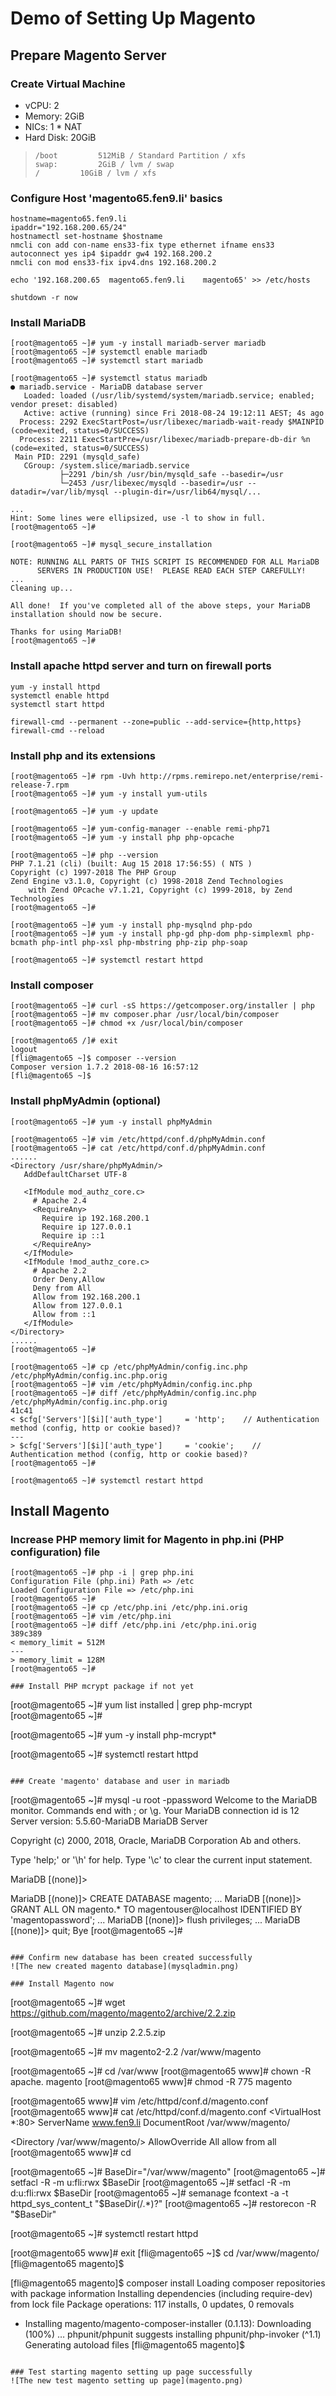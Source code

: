 # Demo of Setting Up Magento


## Prepare Magento Server
### Create Virtual Machine 

*	vCPU: 		2
*	Memory: 	2GiB
*	NICs: 		1 * NAT
*	Hard Disk: 	20GiB 
>	  /boot 		512MiB / Standard Partition / xfs
>	  swap: 		2GiB / lvm / swap
>	  / 		10GiB / lvm / xfs

### Configure Host 'magento65.fen9.li' basics

```
hostname=magento65.fen9.li
ipaddr="192.168.200.65/24"
hostnamectl set-hostname $hostname
nmcli con add con-name ens33-fix type ethernet ifname ens33 autoconnect yes ip4 $ipaddr gw4 192.168.200.2
nmcli con mod ens33-fix ipv4.dns 192.168.200.2

echo '192.168.200.65  magento65.fen9.li    magento65' >> /etc/hosts

shutdown -r now
```

### Install MariaDB

```
[root@magento65 ~]# yum -y install mariadb-server mariadb
[root@magento65 ~]# systemctl enable mariadb
[root@magento65 ~]# systemctl start mariadb

[root@magento65 ~]# systemctl status mariadb
● mariadb.service - MariaDB database server
   Loaded: loaded (/usr/lib/systemd/system/mariadb.service; enabled; vendor preset: disabled)
   Active: active (running) since Fri 2018-08-24 19:12:11 AEST; 4s ago
  Process: 2292 ExecStartPost=/usr/libexec/mariadb-wait-ready $MAINPID (code=exited, status=0/SUCCESS)
  Process: 2211 ExecStartPre=/usr/libexec/mariadb-prepare-db-dir %n (code=exited, status=0/SUCCESS)
 Main PID: 2291 (mysqld_safe)
   CGroup: /system.slice/mariadb.service
           ├─2291 /bin/sh /usr/bin/mysqld_safe --basedir=/usr
           └─2453 /usr/libexec/mysqld --basedir=/usr --datadir=/var/lib/mysql --plugin-dir=/usr/lib64/mysql/...

...
Hint: Some lines were ellipsized, use -l to show in full.
[root@magento65 ~]#

[root@magento65 ~]# mysql_secure_installation

NOTE: RUNNING ALL PARTS OF THIS SCRIPT IS RECOMMENDED FOR ALL MariaDB
      SERVERS IN PRODUCTION USE!  PLEASE READ EACH STEP CAREFULLY!
...
Cleaning up...

All done!  If you've completed all of the above steps, your MariaDB
installation should now be secure.

Thanks for using MariaDB!
[root@magento65 ~]#
```

### Install apache httpd server and turn on firewall ports

```
yum -y install httpd
systemctl enable httpd
systemctl start httpd

firewall-cmd --permanent --zone=public --add-service={http,https}
firewall-cmd --reload
```

### Install php and its extensions
```
[root@magento65 ~]# rpm -Uvh http://rpms.remirepo.net/enterprise/remi-release-7.rpm
[root@magento65 ~]# yum -y install yum-utils

[root@magento65 ~]# yum -y update

[root@magento65 ~]# yum-config-manager --enable remi-php71
[root@magento65 ~]# yum -y install php php-opcache

[root@magento65 ~]# php --version
PHP 7.1.21 (cli) (built: Aug 15 2018 17:56:55) ( NTS )
Copyright (c) 1997-2018 The PHP Group
Zend Engine v3.1.0, Copyright (c) 1998-2018 Zend Technologies
    with Zend OPcache v7.1.21, Copyright (c) 1999-2018, by Zend Technologies
[root@magento65 ~]#

[root@magento65 ~]# yum -y install php-mysqlnd php-pdo
[root@magento65 ~]# yum -y install php-gd php-dom php-simplexml php-bcmath php-intl php-xsl php-mbstring php-zip php-soap

[root@magento65 ~]# systemctl restart httpd
```

### Install composer
```
[root@magento65 ~]# curl -sS https://getcomposer.org/installer | php
[root@magento65 ~]# mv composer.phar /usr/local/bin/composer
[root@magento65 ~]# chmod +x /usr/local/bin/composer

[root@magento65 /]# exit
logout
[fli@magento65 ~]$ composer --version
Composer version 1.7.2 2018-08-16 16:57:12
[fli@magento65 ~]$
```

### Install phpMyAdmin (optional)
```
[root@magento65 ~]# yum -y install phpMyAdmin

[root@magento65 ~]# vim /etc/httpd/conf.d/phpMyAdmin.conf
[root@magento65 ~]# cat /etc/httpd/conf.d/phpMyAdmin.conf
......
<Directory /usr/share/phpMyAdmin/>
   AddDefaultCharset UTF-8

   <IfModule mod_authz_core.c>
     # Apache 2.4
     <RequireAny>
       Require ip 192.168.200.1
       Require ip 127.0.0.1
       Require ip ::1
     </RequireAny>
   </IfModule>
   <IfModule !mod_authz_core.c>
     # Apache 2.2
     Order Deny,Allow
     Deny from All
     Allow from 192.168.200.1
     Allow from 127.0.0.1
     Allow from ::1
   </IfModule>
</Directory>
......
[root@magento65 ~]#

[root@magento65 ~]# cp /etc/phpMyAdmin/config.inc.php /etc/phpMyAdmin/config.inc.php.orig
[root@magento65 ~]# vim /etc/phpMyAdmin/config.inc.php
[root@magento65 ~]# diff /etc/phpMyAdmin/config.inc.php /etc/phpMyAdmin/config.inc.php.orig
41c41
< $cfg['Servers'][$i]['auth_type']     = 'http';    // Authentication method (config, http or cookie based)?
---
> $cfg['Servers'][$i]['auth_type']     = 'cookie';    // Authentication method (config, http or cookie based)?
[root@magento65 ~]#

[root@magento65 ~]# systemctl restart httpd
```

## Install Magento

### Increase PHP memory limit for Magento in php.ini (PHP configuration) file
```
[root@magento65 ~]# php -i | grep php.ini
Configuration File (php.ini) Path => /etc
Loaded Configuration File => /etc/php.ini
[root@magento65 ~]#
[root@magento65 ~]# cp /etc/php.ini /etc/php.ini.orig
[root@magento65 ~]# vim /etc/php.ini
[root@magento65 ~]# diff /etc/php.ini /etc/php.ini.orig
389c389
< memory_limit = 512M
---
> memory_limit = 128M
[root@magento65 ~]#

### Install PHP mcrypt package if not yet
```
[root@magento65 ~]# yum list installed | grep php-mcrypt
[root@magento65 ~]#

[root@magento65 ~]# yum -y install php-mcrypt*

[root@magento65 ~]# systemctl restart httpd
```

### Create 'magento' database and user in mariadb
```
[root@magento65 ~]# mysql -u root -ppassword
Welcome to the MariaDB monitor.  Commands end with ; or \g.
Your MariaDB connection id is 12
Server version: 5.5.60-MariaDB MariaDB Server

Copyright (c) 2000, 2018, Oracle, MariaDB Corporation Ab and others.

Type 'help;' or '\h' for help. Type '\c' to clear the current input statement.

MariaDB [(none)]> 

MariaDB [(none)]> CREATE DATABASE magento;
...
MariaDB [(none)]> GRANT ALL ON magento.* TO magentouser@localhost IDENTIFIED BY 'magentopassword';
...
MariaDB [(none)]> flush privileges;
...
MariaDB [(none)]> quit;
Bye
[root@magento65 ~]# 
```

### Confirm new database has been created successfully
![The new created magento database](mysqladmin.png)

### Install Magento now
```
[root@magento65 ~]# wget https://github.com/magento/magento2/archive/2.2.zip

[root@magento65 ~]# unzip 2.2.5.zip

[root@magento65 ~]# mv magento2-2.2 /var/www/magento

[root@magento65 ~]# cd /var/www
[root@magento65 www]# chown -R apache. magento
[root@magento65 www]# chmod -R 775 magento

[root@magento65 www]# vim /etc/httpd/conf.d/magento.conf
[root@magento65 www]# cat /etc/httpd/conf.d/magento.conf
<VirtualHost *:80>
  ServerName www.fen9.li
  DocumentRoot /var/www/magento/

  <Directory /var/www/magento/>
    AllowOverride All
    allow from all
  </Directory>
</VirtualHost>
[root@magento65 www]# cd

[root@magento65 ~]# BaseDir="/var/www/magento"
[root@magento65 ~]# setfacl -R -m u:fli:rwx $BaseDir
[root@magento65 ~]# setfacl -R -m d:u:fli:rwx $BaseDir
[root@magento65 ~]# semanage fcontext -a -t httpd_sys_content_t "$BaseDir(/.*)?"
[root@magento65 ~]# restorecon -R "$BaseDir"

[root@magento65 ~]# systemctl restart httpd

[root@magento65 www]# exit
[fli@magento65 ~]$ cd /var/www/magento/
[fli@magento65 magento]$

[fli@magento65 magento]$ composer install
Loading composer repositories with package information
Installing dependencies (including require-dev) from lock file
Package operations: 117 installs, 0 updates, 0 removals
  - Installing magento/magento-composer-installer (0.1.13): Downloading (100%)
…
phpunit/phpunit suggests installing phpunit/php-invoker (^1.1)
Generating autoload files
[fli@magento65 magento]$
```

### Test starting magento setting up page successfully
![The new test magento setting up page](magento.png)

